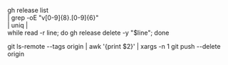 <!-- delete all releases and tags -->
gh release list \
| grep -oE "v[0-9]{8}.[0-9]{6}" \
| uniq | \
while read -r line; do 
gh release delete -y "$line"; 
done

git ls-remote --tags origin | awk '{print $2}' | xargs -n 1 git push --delete origin